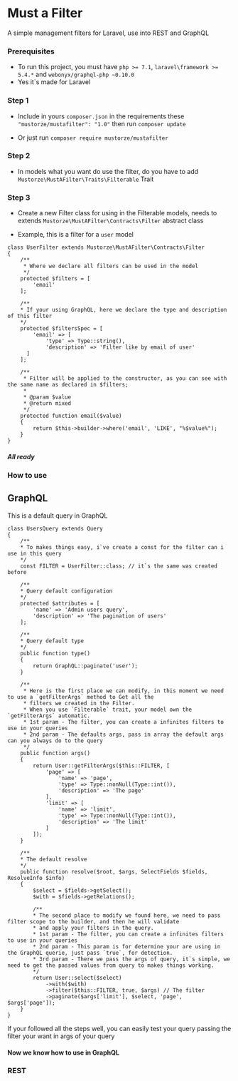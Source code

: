 # Must a Filter
A simple management filters for Laravel, use into REST and GraphQL

### Prerequisites
* To run this project, you must have `php >= 7.1`, `laravel\framework >= 5.4.*` and `webonyx/graphql-php ~0.10.0`
* Yes it`s made for Laravel

### Step 1
* Include in yours `composer.json` in the requirements these `"mustorze/mustafilter": "1.0"` then run `composer update`

* Or just run `composer require mustorze/mustafilter`

### Step 2
* In models what you want do use the filter, do you have to add `Mustorze\MustAFilter\Traits\Filterable` Trait

### Step 3
* Create a new Filter class for using in the Filterable models, needs to extends `Mustorze\MustAFilter\Contracts\Filter` abstract class 

* Example, this is a filter for a `user` model
```
class UserFilter extends Mustorze\MustAFilter\Contracts\Filter
{
    /**
     * Where we declare all filters can be used in the model
     */
    protected $filters = [
        'email'
    ];

    /**
    * If your using GraphQL, here we declare the type and description of this filter
    */
    protected $filtersSpec = [
        'email' => [
            'type' => Type::string(),
            'description' => 'Filter like by email of user'
      ]
    ];

    /**
     * Filter will be applied to the constructor, as you can see with the same name as declared in $filters;
     *
     * @param $value
     * @return mixed
     */
    protected function email($value)
    {
        return $this->builder->where('email', 'LIKE', "%$value%");
    }
}
```
##### All ready

### How to use

## GraphQL
This is a default query in GraphQL
```
class UsersQuery extends Query
{
    /**
    * To makes things easy, i`ve create a const for the filter can i use in this query
    */
    const FILTER = UserFilter::class; // it`s the same was created before

    /**
    * Query default configuration
    */
    protected $attributes = [
        'name' => 'Admin users query',
        'description' => 'The pagination of users'
    ];

    /**
    * Query default type
    */
    public function type()
    {
        return GraphQL::paginate('user');
    }

    /**
     * Here is the first place we can modify, in this moment we need to use a `getFilterArgs` method to Get all the
     * filters we created in the Filter.
     * When you use `Filterable` trait, your model own the `getFilterArgs` automatic.
     * 1st param - The filter, you can create a infinites filters to use in your queries
     * 2nd param - The defaults args, pass in array the default args can you always do to the query
     */
    public function args()
    {
        return User::getFilterArgs($this::FILTER, [
            'page' => [
                'name' => 'page',
                'type' => Type::nonNull(Type::int()),
                'description' => 'The page'
            ],
            'limit' => [
                'name' => 'limit',
                'type' => Type::nonNull(Type::int()),
                'description' => 'The limit'
            ]
        ]);
    }

    /**
    * The default resolve
    */
    public function resolve($root, $args, SelectFields $fields, ResolveInfo $info)
    {
        $select = $fields->getSelect();
        $with = $fields->getRelations();

        /**
        * The second place to modify we found here, we need to pass filter scope to the builder, and then he will validate 
        * and apply your filters in the query.
        * 1st param - The filter, you can create a infinites filters to use in your queries
        * 2nd param - This param is for determine your are using in the GraphQL querie, just pass `true`, for detection.
        * 3rd param - There we pass the args of query, it`s simple, we need to get the passed values from query to makes things working.
        */
        return User::select($select)
            ->with($with)
            ->filter($this::FILTER, true, $args) // The filter
            ->paginate($args['limit'], $select, 'page', $args['page']);
    }
}
```
If your followed all the steps well, you can easily test your query passing the filter your want in args of your query
#### Now we know how to use in GraphQL

### REST